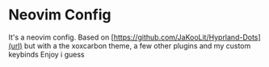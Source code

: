 # Neovim Config
It's a neovim config.
Based on [https://github.com/JaKooLit/Hyprland-Dots](url) but with a the xoxcarbon theme, a few other plugins and my custom keybinds
Enjoy i guess
